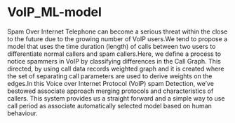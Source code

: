 # VoIP_ML-model

Spam Over Internet Telephone can become a serious threat within the close to the future due to the growing number of VoIP users.We
tend to propose a model that uses the time duration (length) of calls between two users to differentiate normal callers and spam
callers.Here, we define a process to notice spammers in VoIP by classifying differences in the Call Graph. This directed, by using call
data records weighted graph and it is created where the set of separating call parameters are used to derive weights on the edges.In
this Voice over Internet Protocol (VoIP) spam Detection, we’ve bestowed associate approach merging protocols and characteristics
of callers. This system provides us a straight forward and a simple way to use call period as associate automatically selected model
based on human behaviour.
